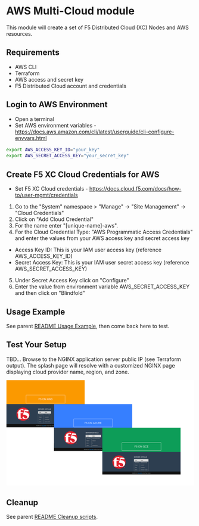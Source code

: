 # AWS Multi-Cloud module

This module will create a set of F5 Distributed Cloud (XC) Nodes and AWS resources.

## Requirements

- AWS CLI
- Terraform
- AWS access and secret key
- F5 Distributed Cloud account and credentials

## Login to AWS Environment

- Open a terminal
- Set AWS environment variables - https://docs.aws.amazon.com/cli/latest/userguide/cli-configure-envvars.html
```bash
export AWS_ACCESS_KEY_ID="your_key"
export AWS_SECRET_ACCESS_KEY="your_secret_key"
```

## Create F5 XC Cloud Credentials for AWS

- Set F5 XC Cloud credentials - https://docs.cloud.f5.com/docs/how-to/user-mgmt/credentials
1. Go to the "System" namespace > "Manage" -> "Site Management" -> "Cloud Credentials"
2. Click on "Add Cloud Credential"
3. For the name enter "[unique-name]-aws".
4. For the Cloud Credential Type: "AWS Programmatic Access Credentials" and enter the values from your AWS access key and secret access key
- Access Key ID: This is your IAM user access key (reference AWS_ACCESS_KEY_ID)
- Secret Access Key: This is your IAM user secret access key (reference AWS_SECRET_ACCESS_KEY)
5. Under Secret Access Key click on "Configure"
6. Enter the value from environment variable AWS_SECRET_ACCESS_KEY and then click on "Blindfold"

## Usage Example

See parent [README Usage Example](../README.md#usage-example), then come back here to test.

## Test Your Setup

TBD...
Browse to the NGINX application server public IP (see Terraform output). The splash page will resolve with a customized NGINX page displaying cloud provider name, region, and zone.

![NGINX app](../images/nginx-app.png)

## Cleanup

See parent [README Cleanup scripts](../README.md#cleanup).
